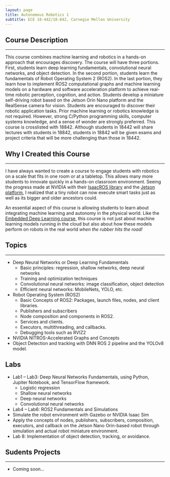 ```yaml
---
layout: page
title: Autonomous Robotics 1 
subtitle: ECE 18-442/18-842, Carnegie Mellon University
---
```

## Course Description  
---  
This course combines machine learning and robotics in a hands-on approach that encourages discovery. The course will have three portions. First, students learn deep learning fundamentals, convolutional neural networks, and object detection. In the second portion, students learn the fundamentals of Robot Operating System 2 (ROS2). In the last portion, they learn how to implement ROS2 computational graphs and machine learning models on a hardware and software acceleration platform to achieve real-time robotic perception, cognition, and action. Students develop a miniature self-driving robot based on the Jetson Orin Nano platform and the RealSense camera for vision. Students are encouraged to discover their robotic application tasks. Prior machine learning or robotics knowledge is not required. However, strong C/Python programming skills, computer systems knowledge, and a sense of wonder are strongly preferred. This course is crosslisted with 18842. Although students in 18442 will share lectures with students in 18842, students in 18842 will be given exams and project criteria that will be more challenging than those in 18442.   

## Why I Created this Course
---
I have always wanted to create a course to engage students with robotics on a scale that fits in one room or at a tabletop. This allows many more students to innovate quickly in a hands-on classroom environment. Seeing the progress made at NVIDIA with their [IsaacROS library](https://github.com/NVIDIA-ISAAC-ROS) and the [Jetson platform](https://www.nvidia.com/en-us/autonomous-machines/embedded-systems/), I realized that a tiny robot can now execute smart tasks just as well as its bigger and older ancestors could. 

An essential aspect of this course is allowing students to learn about integrating machine learning and autonomy in the physical world. Like the [Embedded Deep Learning course](/mbed_dl/mbed_dl), this course is not just about machine learning models running in the cloud but also about how these models perform on robots in the real world _when the rubber hits the road!_ 
                     

## Topics
---
* Deep Neural Networks or Deep Learning Fundamentals
  - Basic principles: regression, shallow networks, deep neural networks
  - Training and optimization techniques
  - Convolutional neural networks: image classification, object detection
  -  Efficient neural networks: MobileNets, YOLO, etc.
* Robot Operating System (ROS2)
  - Basic Concepts of ROS2: Packages, launch files, nodes, and client libraries.
  - Publishers and subscribers
  - Node composition and components in ROS2.
  - Services and clients.
  - Executors, multithreading, and callbacks.
  - Debugging tools such as RVIZ2
* NVIDIA NITROS-Accelerated Graphs and Concepts
* Object Detection and tracking with DNN ROS 2 pipeline and the YOLOv8 model.  

## Labs
* Lab1 – Lab3:  Deep Neural Networks Fundamentals, using Python, Jupiter Notebook, and TensorFlow framework.  
  - Logistic regression
  - Shallow neural networks
  - Deep neural networks
  - Convolutional neural networks
* Lab4 – Lab6: ROS2 Fundamentals and Simulations
* Simulate the robot environment with Gazebo or NVIDIA Isaac Sim 
* Apply the concepts of nodes, publishers, subscribers, composition, executors, and callback on the Jetson Nano Orin-based robot through simulation and actual robot miniature environment. 
* Lab 8: Implementation of object detection, tracking, or avoidance. 


## Sudents Projects
---
* Coming soon...
